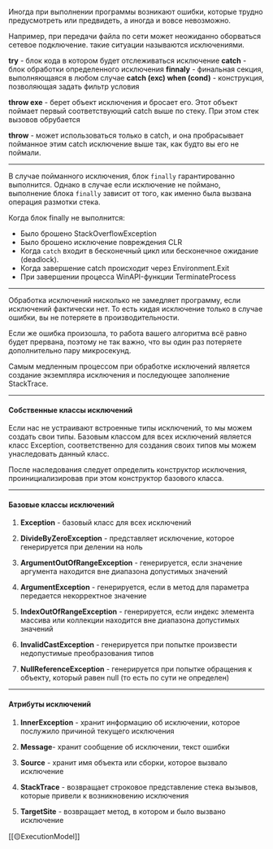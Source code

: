 Иногда при выполнении программы возникают ошибки, которые трудно предусмотреть или предвидеть, а иногда и вовсе невозможно. 

Например, при передачи файла по сети может неожиданно оборваться сетевое подключение. такие ситуации называются исключениями.

**try** - блок кода в котором будет отслеживаться исключение
**catch** - блок обработки определенного исключения
**finnaly** - финальная секция, выполняющаяся в любом случае
**catch (exc) when (cond)** - конструкция, позволяющая задать фильтр условия

**throw exe** - берет объект исключения и бросает его. Этот объект поймает первый соответствующий catch выше по стеку. При этом стек вызовов обрубается

**throw** - может использоваться только в catch, и она пробрасывает пойманное этим catch исключение выше так, как будто вы его не поймали.

---

В случае пойманного исключения, блок `finally` гарантированно выполнится. Однако в случае если исключение не поймано, выполнение блока `finally` зависит от того, как именно была вызвана операция размотки стека.

Когда блок finally не выполнится:

- Было брошено StackOverflowException
- Было брошено исключение повреждения CLR
- Когда `catch` входит в бесконечный цикл или бесконечное ожидание (deadlock).
- Когда завершение catch происходит через Environment.Exit
- При завершении процесса WinAPI-функции TerminateProcess

---

Обработка исключений нисколько не замедляет программу, если исключений фактически нет. То есть кидая исключение только в случае ошибки, вы не потеряете в производительности.

Если же ошибка произошла, то работа вашего алгоритма всё равно будет прервана, поэтому не так важно, что вы один раз потеряете дополнительно пару микросекунд.

Самым медленным процессом при обработке исключений является создание экземпляра исключения и последующее заполнение StackTrace.

---
#### Собственные классы исключений

Если нас не устраивают встроенные типы исключений, то мы можем создать свои типы. Базовым классом для всех исключений является класс Exception, соответственно для создания своих типов мы можем унаследовать данный класс.

После наследования следует определить конструктор исключения, проинициализировав при этом конструктор базового класса.

---
#### Базовые классы исключений

1. **Exception** - базовый класс для всех исключений
    
2. **DivideByZeroException** - представляет исключение, которое генерируется при делении на ноль
    
3. **ArgumentOutOfRangeException** - генерируется, если значение аргумента находится вне диапазона допустимых значений
    
4. **ArgumentException** - генерируется, если в метод для параметра передается некорректное значение
    
5. **IndexOutOfRangeException** - генерируется, если индекс элемента массива или коллекции находится вне диапазона допустимых значений
    
6. **InvalidCastException** - генерируется при попытке произвести недопустимые преобразования типов
    
7. **NullReferenceException** - генерируется при попытке обращения к объекту, который равен null (то есть по сути не определен)

---
#### Атрибуты исключений

1. **InnerException** - хранит информацию об исключении, которое послужило причиной текущего исключения
    
2. **Message**- хранит сообщение об исключении, текст ошибки
    
3. **Source** - хранит имя объекта или сборки, которое вызвало исключение
    
4. **StackTrace** - возвращает строковое представление стека вызывов, которые привели к возникновению исключения
    
5. **TargetSite** - возвращает метод, в котором и было вызвано исключение

[[🟡ExecutionModel]]
